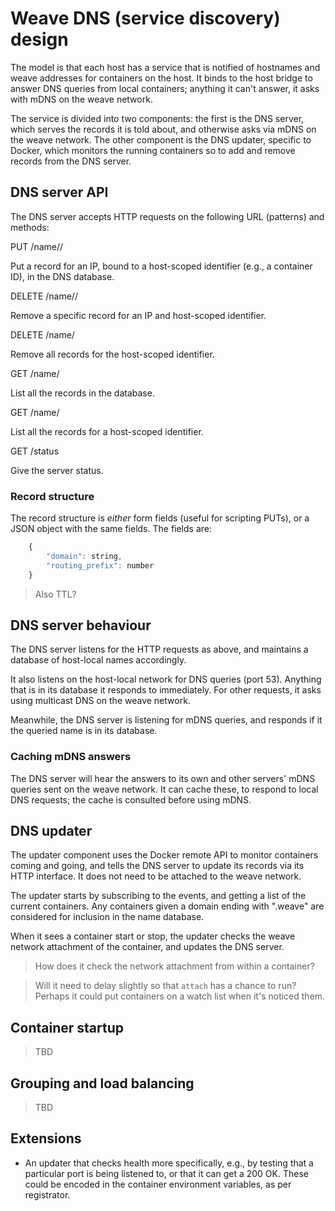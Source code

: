 # Weave DNS (service discovery) design

The model is that each host has a service that is notified of
hostnames and weave addresses for containers on the host. It binds to
the host bridge to answer DNS queries from local containers; anything
it can't answer, it asks with mDNS on the weave network.

The service is divided into two components: the first is the DNS
server, which serves the records it is told about, and otherwise asks
via mDNS on the weave network. The other component is the DNS updater,
specific to Docker, which monitors the running containers so to add
and remove records from the DNS server.

## DNS server API

The DNS server accepts HTTP requests on the following URL (patterns)
and methods:

PUT /name/<identifier>/<ip-address>

Put a record for an IP, bound to a host-scoped identifier (e.g., a
container ID), in the DNS database.

DELETE /name/<identifier>/<ip-address>

Remove a specific record for an IP and host-scoped identifier.

DELETE /name/<identifier>

Remove all records for the host-scoped identifier.

GET /name/

List all the records in the database.

GET /name/<identifier>

List all the records for a host-scoped identifier.

GET /status

Give the server status.

### Record structure

The record structure is *either* form fields (useful for scripting
PUTs), or a JSON object with the same fields. The fields are:

```js
    {
        "domain": string,
        "routing_prefix": number
    }
```

> Also TTL?

## DNS server behaviour

The DNS server listens for the HTTP requests as above, and maintains a
database of host-local names accordingly.

It also listens on the host-local network for DNS queries (port
53). Anything that is in its database it responds to immediately. For
other requests, it asks using multicast DNS on the weave network.

Meanwhile, the DNS server is listening for mDNS queries, and responds
if it the queried name is in its database.

### Caching mDNS answers

The DNS server will hear the answers to its own and other servers'
mDNS queries sent on the weave network. It can cache these, to respond
to local DNS requests; the cache is consulted before using mDNS.

## DNS updater

The updater component uses the Docker remote API to monitor containers
coming and going, and tells the DNS server to update its records via
its HTTP interface. It does not need to be attached to the weave
network.

The updater starts by subscribing to the events, and getting a list of
the current containers. Any containers given a domain ending with
".weave" are considered for inclusion in the name database.

When it sees a container start or stop, the updater checks the weave
network attachment of the container, and updates the DNS server.

> How does it check the network attachment from within a container?

> Will it need to delay slightly so that `attach` has a chance to run?
> Perhaps it could put containers on a watch list when it's noticed
> them.

## Container startup

> TBD

## Grouping and load balancing

> TBD

## Extensions

 * An updater that checks health more specifically, e.g., by testing
   that a particular port is being listened to, or that it can get a
   200 OK. These could be encoded in the container environment
   variables, as per registrator.

